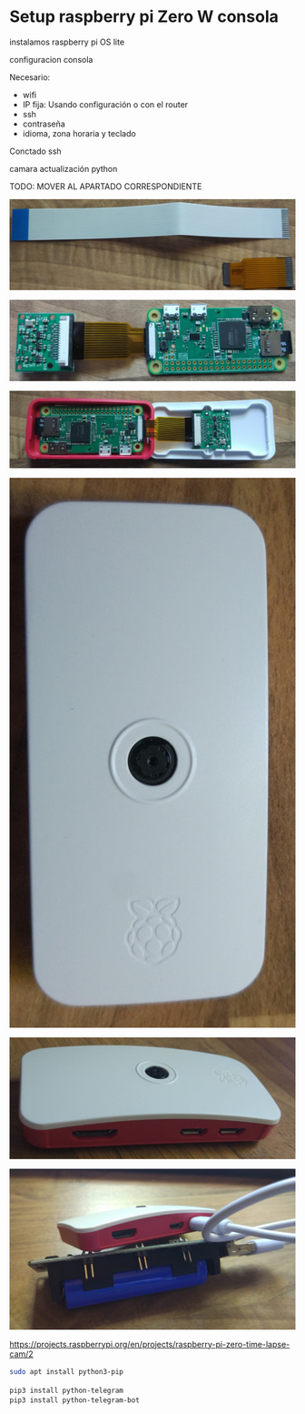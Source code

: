 # Setup raspberry pi Zero W consola

instalamos raspberry pi OS lite

configuracion consola

Necesario:
* wifi
* IP fija: Usando configuración o con el router
* ssh
* contraseña
* idioma, zona horaria y teclado

Conctado ssh

camara
actualización
python


TODO: MOVER AL APARTADO CORRESPONDIENTE

![CableCamaraZeroNormal.jpg](./images/CableCamaraZeroNormal.jpg)

![CamaraRaspiZerojpg](./images/CamaraRaspiZero.jpg)

![RaspiZeroCaja.jpg](./images/RaspiZeroCaja.jpg)

![RaspiZeroCajaCerrada.jpg](./images/RaspiZeroCajaCerrada.jpg)

![RaspiZeroCajaCerradaPuertos.jpg](./images/RaspiZeroCajaCerradaPuertos.jpg)

![RaspiZeroAlimantacion.jpg](./images/RaspiZeroAlimantacion.jpg)

https://projects.raspberrypi.org/en/projects/raspberry-pi-zero-time-lapse-cam/2





```bash
sudo apt install python3-pip

pip3 install python-telegram
pip3 install python-telegram-bot

```






